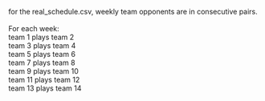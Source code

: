 for the real_schedule.csv, weekly team opponents are in consecutive pairs.  
</br>
For each week:  
  team 1 plays team 2  
  team 3 plays team 4  
  team 5 plays team 6  
  team 7 plays team 8  
  team 9 plays team 10  
  team 11 plays team 12  
  team 13 plays team 14  
